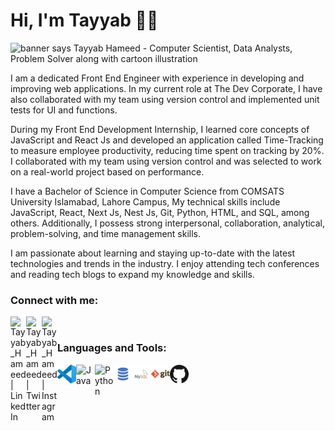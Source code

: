 # Hi, I'm Tayyab 👋✨
 
<img src="https://github.com/Tayyab-103/Tayyab-103/assets/109760448/15322d9e-d45f-4a49-83c1-d13e6df6bfd6" alt=" banner says Tayyab Hameed - Computer Scientist, Data Analysts, Problem Solver along with cartoon illustration">
 
 
I am a dedicated Front End Engineer with experience in developing and improving web applications. In my current role at The Dev Corporate, I have also collaborated with my team using version control and implemented unit tests for UI and functions.
 
During my Front End Development Internship, I learned core concepts of JavaScript and React Js and developed an application called Time-Tracking to measure employee productivity, reducing time spent on tracking by 20%. I collaborated with my team using version control and was selected to work on a real-world project based on performance.
 
I have a Bachelor of Science in Computer Science from COMSATS University Islamabad, Lahore Campus, My technical skills include JavaScript, React, Next Js, Nest Js, Git, Python, HTML, and SQL, among others. Additionally, I possess strong interpersonal, collaboration, analytical, problem-solving, and time management skills.

I am passionate about learning and staying up-to-date with the latest technologies and trends in the industry. I enjoy attending tech conferences and reading tech blogs to expand my knowledge and skills.
 
 
### Connect with me:
 
[<img align="left" alt="Tayyab_Hameed | LinkedIn" width="25px" src="https://cdn.jsdelivr.net/npm/simple-icons@v3/icons/linkedin.svg" />][linkedin]
[<img align="left" alt="Tayyab_Hameed | Twitter" width="25px" src="https://cdn.jsdelivr.net/npm/simple-icons@v3/icons/twitter.svg" />][twitter]
[<img align="left" alt="Tayyab_Hameed | Instagram" width="25px" src="https://cdn.jsdelivr.net/npm/simple-icons@v3/icons/instagram.svg" />][instagram]
 
<br />
 
### Languages and Tools:
 
<img align="left" alt="Visual Studio Code" width="30px" src="https://raw.githubusercontent.com/github/explore/80688e429a7d4ef2fca1e82350fe8e3517d3494d/topics/visual-studio-code/visual-studio-code.png" />
<img align="left" alt="Java" width="30px" src="https://www.oracle.com/a/tech/img/cb88-java-logo-001.jpg" />
<img align="left" alt="Python" width="30px" src="https://www.python.org/static/opengraph-icon-200x200.png" />
<img align="left" alt="SQL" width="30px" src="https://raw.githubusercontent.com/github/explore/80688e429a7d4ef2fca1e82350fe8e3517d3494d/topics/sql/sql.png" />
<img align="left" alt="MySQL" width="30px" src="https://raw.githubusercontent.com/github/explore/80688e429a7d4ef2fca1e82350fe8e3517d3494d/topics/mysql/mysql.png" />
<img align="left" alt="Git" width="30px" src="https://raw.githubusercontent.com/github/explore/80688e429a7d4ef2fca1e82350fe8e3517d3494d/topics/git/git.png" />
<img align="left" alt="GitHub" width="30px" src="https://raw.githubusercontent.com/github/explore/78df643247d429f6cc873026c0622819ad797942/topics/github/github.png" />
 
 
[twitter]: https://x.com/Tayyab_103
[instagram]: https://www.instagram.com/tayyabhameed22
[linkedin]: https://www.linkedin.com/in/tayyabhameed103
[facebook]: https://www.facebook.com/tayyabhameed22
<br />

